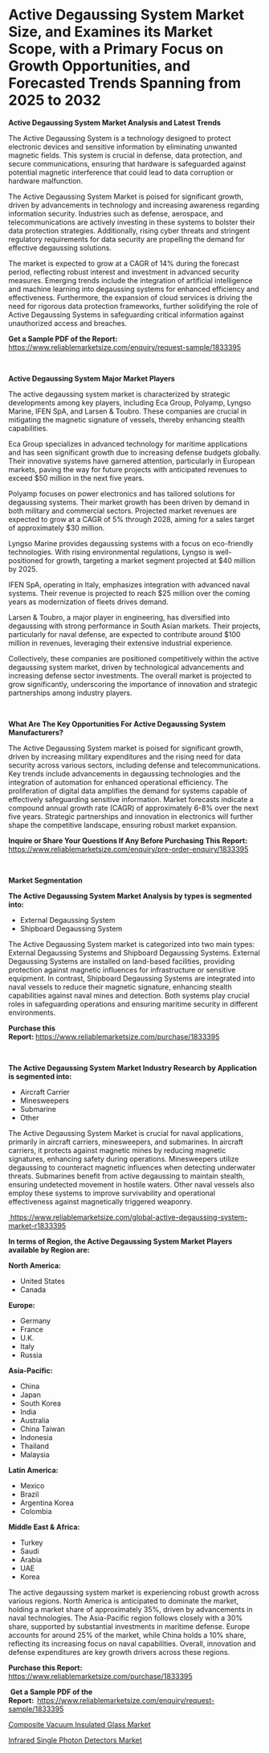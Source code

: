 <p><h1>Active Degaussing System Market Size, and Examines its Market Scope, with a Primary Focus on Growth Opportunities, and Forecasted Trends Spanning from 2025 to 2032</h1></p><p><strong>Active Degaussing System Market Analysis and Latest Trends</strong></p>
<p><p>The Active Degaussing System is a technology designed to protect electronic devices and sensitive information by eliminating unwanted magnetic fields. This system is crucial in defense, data protection, and secure communications, ensuring that hardware is safeguarded against potential magnetic interference that could lead to data corruption or hardware malfunction. </p><p>The Active Degaussing System Market is poised for significant growth, driven by advancements in technology and increasing awareness regarding information security. Industries such as defense, aerospace, and telecommunications are actively investing in these systems to bolster their data protection strategies. Additionally, rising cyber threats and stringent regulatory requirements for data security are propelling the demand for effective degaussing solutions.</p><p>The market is expected to grow at a CAGR of 14% during the forecast period, reflecting robust interest and investment in advanced security measures. Emerging trends include the integration of artificial intelligence and machine learning into degaussing systems for enhanced efficiency and effectiveness. Furthermore, the expansion of cloud services is driving the need for rigorous data protection frameworks, further solidifying the role of Active Degaussing Systems in safeguarding critical information against unauthorized access and breaches.</p></p>
<p><strong>Get a Sample PDF of the Report:&nbsp;</strong> <a href="https://www.reliablemarketsize.com/enquiry/request-sample/1833395?utm_campaign=1901&utm_medium=2&utm_source=Github&utm_content=ia&utm_term=26032025&utm_id=active-degaussing-system">https://www.reliablemarketsize.com/enquiry/request-sample/1833395</a></p>
<p>&nbsp;</p>
<p><strong>Active Degaussing System Major Market Players</strong></p>
<p><p>The active degaussing system market is characterized by strategic developments among key players, including Eca Group, Polyamp, Lyngso Marine, IFEN SpA, and Larsen & Toubro. These companies are crucial in mitigating the magnetic signature of vessels, thereby enhancing stealth capabilities.</p><p>Eca Group specializes in advanced technology for maritime applications and has seen significant growth due to increasing defense budgets globally. Their innovative systems have garnered attention, particularly in European markets, paving the way for future projects with anticipated revenues to exceed $50 million in the next five years.</p><p>Polyamp focuses on power electronics and has tailored solutions for degaussing systems. Their market growth has been driven by demand in both military and commercial sectors. Projected market revenues are expected to grow at a CAGR of 5% through 2028, aiming for a sales target of approximately $30 million.</p><p>Lyngso Marine provides degaussing systems with a focus on eco-friendly technologies. With rising environmental regulations, Lyngso is well-positioned for growth, targeting a market segment projected at $40 million by 2025.</p><p>IFEN SpA, operating in Italy, emphasizes integration with advanced naval systems. Their revenue is projected to reach $25 million over the coming years as modernization of fleets drives demand.</p><p>Larsen & Toubro, a major player in engineering, has diversified into degaussing with strong performance in South Asian markets. Their projects, particularly for naval defense, are expected to contribute around $100 million in revenues, leveraging their extensive industrial experience.</p><p>Collectively, these companies are positioned competitively within the active degaussing system market, driven by technological advancements and increasing defense sector investments. The overall market is projected to grow significantly, underscoring the importance of innovation and strategic partnerships among industry players.</p></p>
<p>&nbsp;</p>
<p><strong>What Are The Key Opportunities For Active Degaussing System Manufacturers?</strong></p>
<p><p>The Active Degaussing System market is poised for significant growth, driven by increasing military expenditures and the rising need for data security across various sectors, including defense and telecommunications. Key trends include advancements in degaussing technologies and the integration of automation for enhanced operational efficiency. The proliferation of digital data amplifies the demand for systems capable of effectively safeguarding sensitive information. Market forecasts indicate a compound annual growth rate (CAGR) of approximately 6-8% over the next five years. Strategic partnerships and innovation in electronics will further shape the competitive landscape, ensuring robust market expansion.</p></p>
<p><strong>Inquire or Share Your Questions If Any Before Purchasing This Report:</strong> <a href="https://www.reliablemarketsize.com/enquiry/pre-order-enquiry/1833395?utm_campaign=1901&utm_medium=2&utm_source=Github&utm_content=ia&utm_term=26032025&utm_id=active-degaussing-system">https://www.reliablemarketsize.com/enquiry/pre-order-enquiry/1833395</a></p>
<p>&nbsp;</p>
<p><strong>Market Segmentation</strong></p>
<p><strong>The Active Degaussing System Market Analysis by types is segmented into:</strong></p>
<p><ul><li>External Degaussing System</li><li>Shipboard Degaussing System</li></ul></p>
<p><p>The Active Degaussing System market is categorized into two main types: External Degaussing Systems and Shipboard Degaussing Systems. External Degaussing Systems are installed on land-based facilities, providing protection against magnetic influences for infrastructure or sensitive equipment. In contrast, Shipboard Degaussing Systems are integrated into naval vessels to reduce their magnetic signature, enhancing stealth capabilities against naval mines and detection. Both systems play crucial roles in safeguarding operations and ensuring maritime security in different environments.</p></p>
<p><strong>Purchase this Report:&nbsp;</strong><a href="https://www.reliablemarketsize.com/purchase/1833395?utm_campaign=1901&utm_medium=2&utm_source=Github&utm_content=ia&utm_term=26032025&utm_id=active-degaussing-system">https://www.reliablemarketsize.com/purchase/1833395</a></p>
<p>&nbsp;</p>
<p><strong>The Active Degaussing System Market Industry Research by Application is segmented into:</strong></p>
<p><ul><li>Aircraft Carrier</li><li>Minesweepers</li><li>Submarine</li><li>Other</li></ul></p>
<p><p>The Active Degaussing System Market is crucial for naval applications, primarily in aircraft carriers, minesweepers, and submarines. In aircraft carriers, it protects against magnetic mines by reducing magnetic signatures, enhancing safety during operations. Minesweepers utilize degaussing to counteract magnetic influences when detecting underwater threats. Submarines benefit from active degaussing to maintain stealth, ensuring undetected movement in hostile waters. Other naval vessels also employ these systems to improve survivability and operational effectiveness against magnetically triggered weaponry.</p></p>
<p><a href="https://www.reliablemarketsize.com/global-active-degaussing-system-market-r1833395?utm_campaign=1901&utm_medium=2&utm_source=Github&utm_content=ia&utm_term=26032025&utm_id=active-degaussing-system">&nbsp;https://www.reliablemarketsize.com/global-active-degaussing-system-market-r1833395</a></p>
<p><strong>In terms of Region, the Active Degaussing System Market Players available by Region are:</strong></p>
<p>
    <p> <strong> North America: </strong>
        <ul>
            <li>United States</li>
            <li>Canada</li>
        </ul>
        </p> 
    <p> <strong> Europe: </strong>
        <ul>
            <li>Germany</li>
            <li>France</li>
            <li>U.K.</li>
            <li>Italy</li>
            <li>Russia</li>
        </ul>
        </p> 
    <p> <strong> Asia-Pacific: </strong>
        <ul>
            <li>China</li>
            <li>Japan</li>
            <li>South Korea</li>
            <li>India</li>
            <li>Australia</li>
            <li>China Taiwan</li>
            <li>Indonesia</li>
            <li>Thailand</li>
            <li>Malaysia</li>
        </ul>
        </p> 
    <p> <strong> Latin America: </strong>
        <ul>
            <li>Mexico</li>
            <li>Brazil</li>
            <li>Argentina Korea</li>
            <li>Colombia</li>
        </ul>
        </p> 
    <p> <strong> Middle East & Africa: </strong>
        <ul>
            <li>Turkey</li>
            <li>Saudi</li>
            <li>Arabia</li>
            <li>UAE</li>
            <li>Korea</li>
        </ul>
    </p>
    </p>
<p><p>The active degaussing system market is experiencing robust growth across various regions. North America is anticipated to dominate the market, holding a market share of approximately 35%, driven by advancements in naval technologies. The Asia-Pacific region follows closely with a 30% share, supported by substantial investments in maritime defense. Europe accounts for around 25% of the market, while China holds a 10% share, reflecting its increasing focus on naval capabilities. Overall, innovation and defense expenditures are key growth drivers across these regions.</p></p>
<p><strong>Purchase this Report: </strong><a href="https://www.reliablemarketsize.com/purchase/1833395?utm_campaign=1901&utm_medium=2&utm_source=Github&utm_content=ia&utm_term=26032025&utm_id=active-degaussing-system">https://www.reliablemarketsize.com/purchase/1833395</a></p>
<p>&nbsp;<strong>Get a Sample PDF of the Report:&nbsp;&nbsp;</strong><a href="https://www.reliablemarketsize.com/enquiry/request-sample/1833395?utm_campaign=1901&utm_medium=2&utm_source=Github&utm_content=ia&utm_term=26032025&utm_id=active-degaussing-system">https://www.reliablemarketsize.com/enquiry/request-sample/1833395</a></p>
<p><strong></strong></p>
<p><p><a href="https://github.com/indrystar/Market-Research-Report-List-5/blob/main/composite-vacuum-insulated-glass-market.md?utm_campaign=1901&utm_medium=2&utm_source=Github&utm_content=ia&utm_term=26032025&utm_id=active-degaussing-system">Composite Vacuum Insulated Glass Market</a></p><p><a href="https://github.com/AKSHATREPORTPRIME/Market-Research-Report-List-7/blob/main/infrared-single-photon-detectors-market.md?utm_campaign=1901&utm_medium=2&utm_source=Github&utm_content=ia&utm_term=26032025&utm_id=active-degaussing-system">Infrared Single Photon Detectors Market</a></p></p>